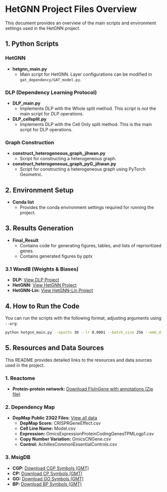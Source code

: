 # HetGNN Project Files Overview

This document provides an overview of the main scripts and environment settings used in the HetGNN project.

## 1. Python Scripts

### HetGNN
- **hetgnn_main.py**
  - Main script for HetGNN. Layer configurations can be modified in `gat_dependency/GAT_model.py`.

### DLP (Dependency Learning Protocol)
- **DLP_main.py**
  - Implements DLP with the Whole split method. This script is not the main script for DLP operations.
- **DLP_cellsplit.py**
  - Implements DLP with the Cell Only split method. This is the main script for DLP operations.

### Graph Construction
- **construct_heterogeneous_graph_jihwan.py**
  - Script for constructing a heterogeneous graph.
- **construct_heterogeneous_graph_pyG_jihwan.py**
  - Script for constructing a heterogeneous graph using PyTorch Geometric.

## 2. Environment Setup

- **Conda list**
  - Provides the conda environment settings required for running the project.

## 3. Results Generation

- **Final_Result**
  - Contains code for generating figures, tables, and lists of reprioritized genes.
  - Contains generated figures by pptx

### 3.1 WandB (Weights & Biases)

- **DLP:** [View DLP Project](https://wandb.ai/jilim97/Final_DLP?nw=nwuserjilim97)
- **HetGNN:** [View HetGNN Project](https://wandb.ai/jilim97/Final_HetGNN?nw=nwuserjilim97)
- **HetGNN-Lin:** [View HetGNN-Lin Project](https://wandb.ai/jilim97/Final_HetGNN_Lin?nw=nwuserjilim97)

## 4. How to Run the Code

You can run the scripts with the following format, adjusting arguments using `--arg`:

```bash
python hetgnn_main.py --epochs 30 --lr 0.0001 --batch_size 256 --emb_dim 512 --seed 42 --exp_name example_test
```

## 5. Resources and Data Sources

This README provides detailed links to the resources and data sources used in the project.

### 1. Reactome

- **Protein-protein network:** [Download FIsInGene with annotations (Zip file)](https://reactome.org/download/tools/ReatomeFIs/FIsInGene_070323_with_annotations.txt.zip)

### 2. Dependency Map

- **DepMap Public 23Q2 Files:** [View all data](https://depmap.org/portal/data_page/?tab=allData)
  - **DepMap Score:** CRISPRGeneEffect.csv
  - **Cell Line Name:** Model.csv
  - **Expression:** OmicsExpressionProteinCodingGenesTPMLogp1.csv
  - **Copy Number Variation:** OmicsCNGene.csv
  - **Control:** AchillesCommonEssentialControls.csv

### 3. MsigDB

- **CGP:** [Download CGP Symbols (GMT)](https://www.gsea-msigdb.org/gsea/msigdb/download_file.jsp?filePath=/msigdb/release/2023.2.Hs/c2.cgp.v2023.2.Hs.symbols.gmt)
- **CP:** [Download CP Symbols (GMT)](https://www.gsea-msigdb.org/gsea/msigdb/download_file.jsp?filePath=/msigdb/release/2023.2.Hs/c2.cp.v2023.2.Hs.symbols.gmt)
- **GO:** [Download GO Symbols (GMT)](https://www.gsea-msigdb.org/gsea/msigdb/download_file.jsp?filePath=/msigdb/release/2023.2.Hs/c5.go.v2023.2.Hs.symbols.gmt)
- **BP:** [Download BP Symbols (GMT)](https://www.gsea-msigdb.org/gsea/msigdb/download_file.jsp?filePath=/msigdb/release/2023.2.Hs/c5.go.bp.v2023.2.Hs.symbols.gmt)


